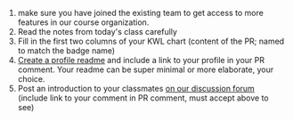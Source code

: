 1. make sure you have joined the existing team to get access to more features in our course organization. 
1. Read the notes from today's class carefully
3. Fill in the first two columns of your KWL chart (content of the PR; named to match the badge name)
2. [Create a profile readme](https://docs.github.com/en/get-started/start-your-journey/setting-up-your-profile#adding-a-profile-readme) and include a link to your profile in your PR comment. Your readme can be super minimal or more elaborate, your choice. 
1. Post an introduction to your classmates [on our discussion forum](https://github.com/orgs/compsys-progtools/discussions/1) (include link  to your comment in PR comment, must accept above to see)